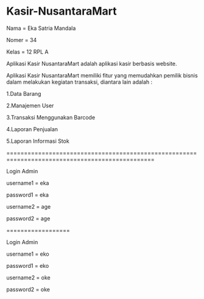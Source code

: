 # Kasir-NusantaraMart

Nama = Eka Satria Mandala

Nomer = 34

Kelas = 12 RPL A
<br>

Aplikasi Kasir NusantaraMart adalah aplikasi kasir berbasis website.

Aplikasi Kasir NusantaraMart memiliki fitur yang memudahkan pemilik bisnis dalam melakukan kegiatan transaksi, diantara lain adalah :

1.Data Barang

2.Manajemen User

3.Transaksi Menggunakan Barcode

4.Laporan Penjualan

5.Laporan Informasi Stok

================================================================================================

Login Admin

username1 = eka

password1 = eka



username2 = age

password2 = age

==================

Login Admin

username1 = eko

password1 = eko



username2 = oke

password2 = oke




